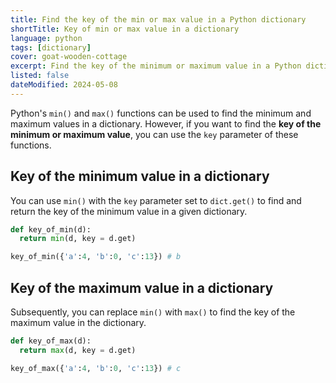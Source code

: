 ```yaml
---
title: Find the key of the min or max value in a Python dictionary
shortTitle: Key of min or max value in a dictionary
language: python
tags: [dictionary]
cover: goat-wooden-cottage
excerpt: Find the key of the minimum or maximum value in a Python dictionary.
listed: false
dateModified: 2024-05-08
---
```


Python's `min()` and `max()` functions can be used to find the minimum and maximum values in a dictionary. However, if you want to find the **key of the minimum or maximum value**, you can use the `key` parameter of these functions.

## Key of the minimum value in a dictionary

You can use `min()` with the `key` parameter set to `dict.get()` to find and return the key of the minimum value in a given dictionary.

```py
def key_of_min(d):
  return min(d, key = d.get)

key_of_min({'a':4, 'b':0, 'c':13}) # b
```

## Key of the maximum value in a dictionary

Subsequently, you can replace `min()` with `max()` to find the key of the maximum value in the dictionary.

```py
def key_of_max(d):
  return max(d, key = d.get)

key_of_max({'a':4, 'b':0, 'c':13}) # c
```
